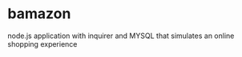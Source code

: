 # bamazon
node.js application with inquirer and MYSQL that simulates an online shopping experience 

